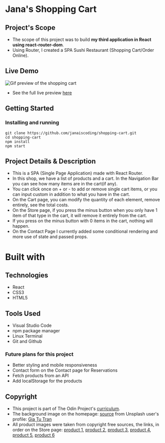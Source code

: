 # Jana's Shopping Cart

## Project's Scope

- The scope of this project was to build **my third application in React using react-router-dom**.
- Using Router, I created a SPA Sushi Restaurant (Shopping Cart/Order Online).

## Live Demo

![Gif preview of the shopping cart](/src/assets/shopping-cart-preview.gif)

- See the full live preview [here](https://janaiscoding.github.io/shopping-cart/)

## Getting Started

### Installing and running

```
git clone https://github.com/janaiscoding/shopping-cart.git
cd shopping-cart
npm install
npm start
```

## Project Details & Description

- This is a SPA (Single Page Application) made with React Router.
- In this shop, we have a list of products and a cart. In the Navigation Bar you can see how many items are in the cart(if any).
- You can click once on + or - to add or remove single cart items, or you can input custom in addition to what you have in the cart.
- On the Cart page, you can modify the quantity of each element, remove entirely, see the total costs.
- On the Store page, if you press the minus button when you only have 1 item of that type in the cart, it will remove it entirely from the cart.
- If you press on the minus button with 0 items in the cart, nothing will happen.
- On the Contact Page I currently added some conditional rendering and more use of state and passed props.

# Built with

## Technologies

- React
- CSS3
- HTML5

## Tools Used

- Visual Studio Code
- npm package manager
- Linux Terminal
- Git and Github

### Future plans for this project

- Better styling and mobile responsiveness
- Contact form on the Contact page for Reservations
- Fetch products from an API
- Add localStorage for the products

## Copyright

- This project is part of The Odin Project's [curriculum](https://www.theodinproject.com/lessons/node-path-javascript-shopping-cart).
- The background image on the homepage: [source](https://unsplash.com/photos/3EzCJozHHL0) from Unsplash user's profile: [Gia Tu Tran](https://unsplash.com/@danielgia)
- All product images were taken from copyright free sources, the links, in order on the Store page: [product 1](https://unsplash.com/photos/O2yNzXdqOu0), [product 2](https://unsplash.com/photos/InCMGusiAvA), [product 3](https://unsplash.com/photos/FBgCgJhPO2I), [product 4](https://unsplash.com/photos/-1GEAA8q3wk), [product 5](https://unsplash.com/photos/5KS7T3Gs3CA), [product 6](https://unsplash.com/photos/iy_MT2ifklc)
